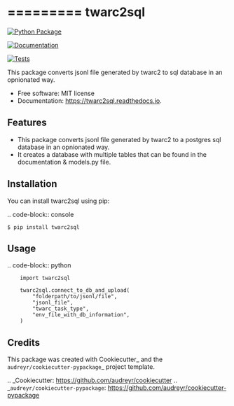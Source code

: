 =========
twarc2sql
=========


[![Python Package](https://img.shields.io/pypi/v/twarc2sql.svg)](https://pypi.python.org/pypi/twarc2sql)
        
[![Documentation](https://readthedocs.org/projects/twarc2sql/badge/?version=latest)](https://twarc2sql.readthedocs.io/en/latest/?version=latest)

[![Tests](https://github.com/unna97/twarc2sql/actions/workflows/test.yaml/badge.svg)](https://github.com/unna97/twarc2sql/actions/workflows/test.yaml)


This package converts jsonl file generated by twarc2 to sql database in an opnionated way.


* Free software: MIT license
* Documentation: https://twarc2sql.readthedocs.io.


Features
--------

*  This package converts jsonl file generated by twarc2 to a postgres sql database in an opnionated way.
* It creates a database with multiple tables that can be found in the documentation & models.py file.

Installation
------------
You can install twarc2sql using pip:

.. code-block:: console

    $ pip install twarc2sql

Usage
-----

.. code-block:: python

        import twarc2sql

        twarc2sql.connect_to_db_and_upload(
            "folderpath/to/jsonl/file",
            "jsonl_file",
            "twarc_task_type",
            "env_file_with_db_information",
        )


Credits
-------

This package was created with Cookiecutter_ and the `audreyr/cookiecutter-pypackage`_ project template.

.. _Cookiecutter: https://github.com/audreyr/cookiecutter
.. _`audreyr/cookiecutter-pypackage`: https://github.com/audreyr/cookiecutter-pypackage
